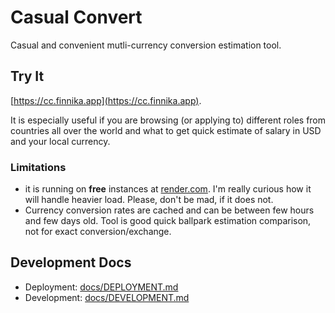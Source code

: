 # Casual Convert

Casual and convenient mutli-currency conversion estimation tool.

## Try It

[https://cc.finnika.app](https://cc.finnika.app).

It is especially useful if you are browsing (or applying to) different roles from countries all over the world and what to get quick estimate of salary in USD and your local currency.

### Limitations

* it is running on **free** instances at [render.com](render.com). I'm really curious how it will handle heavier load. Please, don't be mad, if it does not.
* Currency conversion rates are cached and can be between few hours and few days old. Tool is good quick ballpark estimation comparison, not for exact conversion/exchange.

## Development Docs

* Deployment: [docs/DEPLOYMENT.md]([docs/DEPLOYMENT.md])
* Development: [docs/DEVELOPMENT.md](docs/DEVELOPMENT.md)
